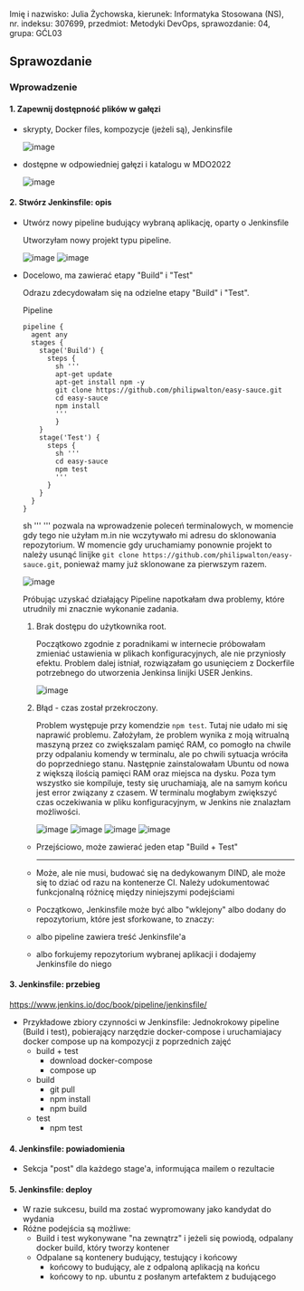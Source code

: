 Imię i nazwisko: Julia Żychowska, kierunek: Informatyka Stosowana (NS), nr. indeksu: 307699, przedmiot: Metodyki DevOps, sprawozdanie: 04, grupa: GĆL03


## Sprawozdanie


### Wprowadzenie
#### 1. Zapewnij dostępność plików w gałęzi
   - skrypty, Docker files, kompozycje (jeżeli są), Jenkinsfile
      
        ![image](https://user-images.githubusercontent.com/28841971/147797643-35719f87-060f-4a79-94ce-9ff2202b294d.png)
      
   - dostępne w odpowiedniej gałęzi i katalogu w MDO2022

        ![image](https://user-images.githubusercontent.com/28841971/147797615-a47dcdca-4f0d-4146-8364-bc0657ec0e11.png)
        
   
  #### 2. Stwórz Jenkinsfile: opis
   - Utwórz nowy pipeline budujący wybraną aplikację, oparty o Jenkinsfile
      
        Utworzyłam nowy projekt typu pipeline.
        
        ![image](https://user-images.githubusercontent.com/28841971/147797798-b71792fd-64fb-4eca-a8ce-9f167626e2f8.png)
        ![image](https://user-images.githubusercontent.com/28841971/147797825-93ec4a17-1323-400d-bcbe-a2d083e8d125.png)


   - Docelowo, ma zawierać etapy "Build" i "Test"

        Odrazu zdecydowałam się na odzielne etapy "Build" i "Test". 
        
        Pipeline
        ```
        pipeline {
          agent any 
          stages {
            stage('Build') { 
              steps {
                sh '''
                apt-get update
                apt-get install npm -y
                git clone https://github.com/philipwalton/easy-sauce.git
                cd easy-sauce 
                npm install
                '''
                }
            }
            stage('Test') { 
              steps {
                sh '''
                cd easy-sauce
                npm test
                '''
              }
            }
          }
        }
        ```
        sh ''' ''' pozwala na wprowadzenie poleceń terminalowych, w momencie gdy tego nie użyłam m.in nie wczytywało mi adresu do sklonowania repozytorium. 
        W momencie gdy uruchamiamy ponownie projekt to należy usunąć linijke ``` git clone https://github.com/philipwalton/easy-sauce.git ```, ponieważ mamy już sklonowane za pierwszym razem. 
        
        ![image](https://user-images.githubusercontent.com/28841971/148635648-56c68e27-a14e-47d2-97d7-46a7a4a69634.png)
        
        Próbując uzyskać działający Pipeline napotkałam dwa problemy, które utrudnily mi znacznie wykonanie zadania.
        
        1. Brak dostępu do użytkownika root.
        
           Początkowo zgodnie z poradnikami w internecie próbowałam zmieniać ustawienia w plikach konfiguracyjnych, ale nie przyniosły efektu. Problem dalej istniał, rozwiązałam go usunięciem z Dockerfile potrzebnego do utworzenia Jenkinsa linijki USER Jenkins.  
        
           ![image](https://user-images.githubusercontent.com/28841971/148635762-40d1b284-ee5e-4f7b-a8f9-7ef3cf086161.png)
        
     
        2. Błąd - czas został przekroczony.
        
           Problem występuje przy komendzie ```npm test```. Tutaj nie udało mi się naprawić problemu. Założyłam, że problem wynika z moją witrualną maszyną przez co zwiększalam pamięć RAM, co pomogło na chwile przy odpalaniu komendy w terminalu, ale po chwili sytuacja wróciła do poprzedniego stanu. Następnie zainstalowałam Ubuntu od nowa z większą ilością pamięci RAM oraz miejsca na dysku. Poza tym wszystko sie kompiluje, testy się uruchamiają, ale na samym końcu jest error związany z czasem. W terminalu mogłabym zwiększyć czas oczekiwania w pliku konfiguracyjnym, w Jenkins nie znalazłam możliwości.
        
           ![image](https://user-images.githubusercontent.com/28841971/148636185-59605edb-2969-449e-ad3f-f632c5a996ec.png)
           ![image](https://user-images.githubusercontent.com/28841971/148636219-8a1c6e34-19f9-4112-967c-2a5dc8d2abcb.png)
           ![image](https://user-images.githubusercontent.com/28841971/148636230-458d8954-ea42-4404-ae7d-3a9a4bf3fc20.png)
           ![image](https://user-images.githubusercontent.com/28841971/148636253-344e76f9-eb0e-465d-bde3-cbb3d6655758.png)

        
      - Przejściowo, może zawierać jeden etap "Build + Test"
      
        --------------------------------------------------
       
      - Może, ale nie musi, budować się na dedykowanym DIND, ale może się to dziać od razu na kontenerze CI. Należy udokumentować funkcjonalną różnicę między niniejszymi podejściami
      - Początkowo, Jenkinsfile może być albo "wklejony" albo dodany do repozytorium, które jest sforkowane, to znaczy:
      - albo pipeline zawiera treść Jenkinsfile'a
      - albo forkujemy repozytorium wybranej aplikacji i dodajemy Jenkinsfile do niego
      
 #### 3. Jenkinsfile: przebieg
  
   https://www.jenkins.io/doc/book/pipeline/jenkinsfile/
   
   - Przykładowe zbiory czynności w Jenkinsfile: Jednokrokowy pipeline (Build i test), pobierający narzędzie docker-compose i uruchamiajacy docker compose up na kompozycji z poprzednich zajęć
      - build + test
          - download docker-compose
          - compose up
      - build
          - git pull
          - npm install
          - npm build
      - test
          - npm test
            
 #### 4. Jenkinsfile: powiadomienia
  
   - Sekcja "post" dla każdego stage'a, informująca mailem o rezultacie
      
 #### 5. Jenkinsfile: deploy
  
   - W razie sukcesu, build ma zostać wypromowany jako kandydat do wydania
   - Różne podejścia są możliwe:
      - Build i test wykonywane "na zewnątrz" i jeżeli się powiodą, odpalany docker build, który tworzy kontener
      - Odpalane są kontenery budujący, testujący i końcowy
         - końcowy to budujący, ale z odpaloną aplikacją na końcu
         - końcowy to np. ubuntu z posłanym artefaktem z budującego

